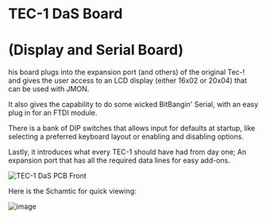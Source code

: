 # TEC-1 DaS Board
<H1>(Display and Serial Board)</h1>

his board plugs into the expansion port (and others) of the original Tec-! and gives the user access to an LCD display (either 16x02 or 20x04) that can be used with JMON.

It also gives the capability to do some wicked BitBangin' Serial, with an easy plug in for an FTDI module.

There is a bank of DIP switches that allows input for defaults at startup, like selecting a preferred keyboard layout or enabling and disabling options.

Lastly, it introduces what every TEC-1 should have had from day one; An expansion port that has all the required data lines for easy add-ons.

![TEC-1 DaS PCB Front](https://user-images.githubusercontent.com/13119623/128989004-c792bedd-628d-48d9-9794-fe24c0605645.JPG)

Here is the Schamtic for quick viewing:

![image](https://user-images.githubusercontent.com/13119623/135734686-ee3af49c-4a67-4063-9251-08c0be0b9140.png)

